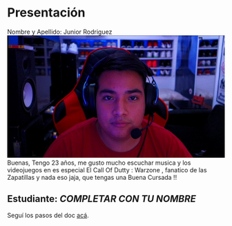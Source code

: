 # Presentación
Nombre y Apellido: Junior Rodriguez
![mi foto](mifoto.jpg)
Buenas, Tengo 23 años, me gusto mucho escuchar musica y los videojuegos en es especial El Call Of Dutty : Warzone , fanatico de las Zapatillas y nada eso jaja, que tengas una Buena Cursada !!
## Estudiante: _COMPLETAR CON TU NOMBRE_

Seguí los pasos del doc [acá](https://docs.google.com/document/d/e/2PACX-1vTNHQ5dzaVFhKPd4UxLOGhZa9Ix_bDgpyIftq4gqzz7674dHmHkcH2oH9TpQ_TsghZkiSPBoUm2ftzM/pub).
